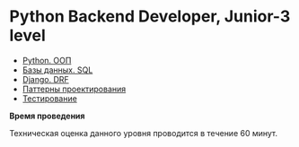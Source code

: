 # Python Backend Developer, Junior-3 level

* [Python. ООП](./python.md)
* [Базы данных. SQL](./database.md)
* [Django. DRF](./django.md)
* [Паттерны проектирования](./patterns.md)
* [Тестирование](./testing.md)


**Время проведения**

Техническая оценка данного уровня проводится в течение 60 минут.